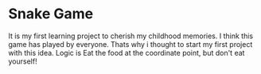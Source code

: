 # Snake Game
It is my first learning project to cherish my childhood memories. I think this game has played by everyone. Thats why i thought to start my first project with this idea. 
Logic is Eat the food at the coordinate point, but don't eat yourself!

